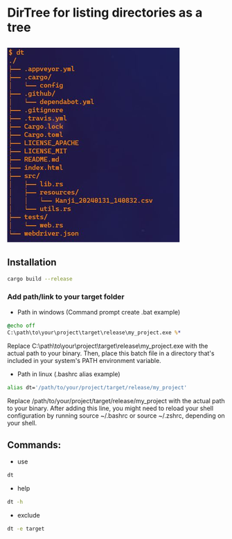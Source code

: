 # DirTree for listing directories as a tree

## ![Example print](./images/dirtree.JPG)

## Installation

```bash
cargo build --release
```

### Add path/link to your target folder

- Path in windows (Command prompt create .bat example)

```bat
@echo off
C:\path\to\your\project\target\release\my_project.exe %*
```

Replace C:\path\to\your\project\target\release\my_project.exe with the actual path to your binary. Then, place this batch file in a directory that's included in your system's PATH environment variable.

- Path in linux (.bashrc alias example)

```bash
alias dt='/path/to/your/project/target/release/my_project'
```

Replace /path/to/your/project/target/release/my_project with the actual path to your binary. After adding this line, you might need to reload your shell configuration by running source ~/.bashrc or source ~/.zshrc, depending on your shell.

## Commands:

- use

```bash
dt
```

- help

```bash
dt -h
```

- exclude

```bash
dt -e target
```
